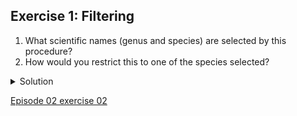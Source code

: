 ## Exercise 1: Filtering


1. What scientific names (genus and species) are selected by this procedure?
1. How would you restrict this to one of the species selected?

<details>
  
<summary>
    Solution
  </summary>
  <ol>
    <li>Do <code>Facet > Text facet</code> on the <code>scientificName</code> column after filtering. This will show that two names match your filter criteria. They are <code>Baiomys taylori</code> and <code>Chaetodipus baileyi</code>.
    <li>To restrict to only one of these two species, you could:
      <ul>
        <li>Check the <code>case sensitive</code> box within the <code>scientificName</code> facet. Once you do this, you will see that using the upper-case <code>Bai</code> will only > > return <code>Baiomys taylori</code>, while using lower-case <code>bai</code> will only return <code>Chaetodipus baileyi</code>.</li>
        <li>You could include more letters in your filter (i.e. typing <code>baio</code> will exclusively return <code>Baiomys taylori</code>, while <code>bail</code> will only return <code>Chaetodipus baileyi</code>).</li>
      </ul>
    </li>
  </ol>
  
  </details>

[Episode 02 exercise 02](Episode02_ex02.md)
